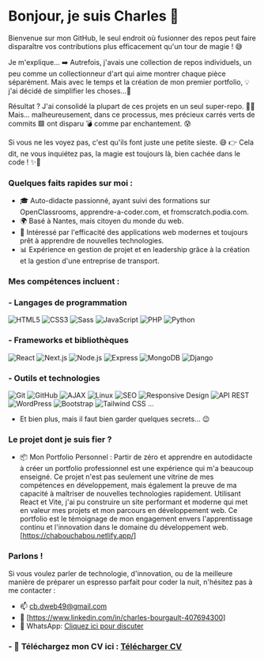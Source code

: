 # Bonjour, je suis Charles 👋

Bienvenue sur mon GitHub, le seul endroit où fusionner des repos peut faire disparaître vos contributions plus efficacement qu'un tour de magie ! 😅

Je m'explique... 
➡️ Autrefois, j'avais une collection de repos individuels, un peu comme un collectionneur d'art qui aime montrer chaque pièce séparément. 
Mais avec le temps et la création de mon premier portfolio, 💡 j'ai décidé de simplifier les choses...💪

Résultat ? J'ai consolidé la plupart de ces projets en un seul super-repo. 🦸‍♂️
Mais... malheureusement, dans ce processus, mes précieux carrés verts de commits 🟩 ont disparu 💣 comme par enchantement. 😰

Si vous ne les voyez pas, c'est qu'ils font juste une petite sieste. 😅
👉 Cela dit, ne vous inquiétez pas, la magie est toujours là, bien cachée dans le code ! ✨🙈

### Quelques faits rapides sur moi :
- 🎓 Auto-didacte passionné, ayant suivi des formations sur OpenClassrooms, apprendre-a-coder.com, et fromscratch.podia.com.
- 🌍 Basé à Nantes, mais citoyen du monde du web.
- 🧠 Intéressé par l'efficacité des applications web modernes et toujours prêt à apprendre de nouvelles technologies.
- 📊 Expérience en gestion de projet et en leadership grâce à la création et la gestion d'une entreprise de transport.

### Mes compétences incluent :

### - Langages de programmation
![HTML5](https://img.shields.io/badge/html5-%23E34F26.svg?style=for-the-badge&logo=html5&logoColor=white)
![CSS3](https://img.shields.io/badge/css3-%231572B6.svg?style=for-the-badge&logo=css3&logoColor=white)
![Sass](https://img.shields.io/badge/Sass-hotpink.svg?style=flat&logo=sass)
![JavaScript](https://img.shields.io/badge/javascript-%23EDD718.svg?style=for-the-badge&logo=javascript&logoColor=black)
![PHP](https://img.shields.io/badge/php-%23777BB4.svg?style=for-the-badge&logo=php&logoColor=white)
![Python](https://img.shields.io/badge/python-%233776AB.svg?style=for-the-badge&logo=python&logoColor=white)

### - Frameworks et bibliothèques
![React](https://img.shields.io/badge/react-%2320232a.svg?style=for-the-badge&logo=react&logoColor=%2361DAFB)
![Next.js](https://img.shields.io/badge/next.js-%23000000.svg?style=for-the-badge&logo=nextdotjs&logoColor=white)
![Node.js](https://img.shields.io/badge/node.js-%23339933.svg?style=for-the-badge&logo=nodedotjs&logoColor=white)
![Express](https://img.shields.io/badge/express-%23404d59.svg?style=for-the-badge&logo=express&logoColor=%2361DAFB)
![MongoDB](https://img.shields.io/badge/MongoDB-%234ea94b.svg?style=for-the-badge&logo=mongodb&logoColor=white)
![Django](https://img.shields.io/badge/django-%23092E20.svg?style=for-the-badge&logo=django&logoColor=white)

### - Outils et technologies
![Git](https://img.shields.io/badge/Git-%23F05032.svg?style=for-the-badge&logo=git&logoColor=white)
![GitHub](https://img.shields.io/badge/github-%23121011.svg?style=for-the-badge&logo=github&logoColor=white)
![AJAX](https://img.shields.io/badge/AJAX-%2300f.svg?style=for-the-badge&logo=ajax&logoColor=white)
![Linux](https://img.shields.io/badge/Linux-%23FCC624.svg?style=for-the-badge&logo=linux&logoColor=black)
![SEO](https://img.shields.io/badge/SEO-%23E34F26.svg?style=for-the-badge&logo=seo&logoColor=white)
![Responsive Design](https://img.shields.io/badge/Responsive%20Design-%23F05032.svg?style=for-the-badge&logo=responsive&logoColor=white)
![API REST](https://img.shields.io/badge/API-REST-orange.svg?style=for-the-badge&logo=api&logoColor=white)
![WordPress](https://img.shields.io/badge/WordPress-21759b.svg?style=for-the-badge&logo=wordpress&logoColor=white)
![Bootstrap](https://img.shields.io/badge/Bootstrap-563d7c.svg?style=for-the-badge&logo=bootstrap&logoColor=white)
![Tailwind CSS](https://img.shields.io/badge/Tailwind_CSS-06B6D4.svg?style=for-the-badge&logo=tailwind-css&logoColor=white) ...

- Et bien plus, mais il faut bien garder quelques secrets... 😉

### Le projet dont je suis fier ?
- 📦 Mon Portfolio Personnel : Partir de zéro et apprendre en autodidacte à créer un portfolio professionnel est une expérience qui m'a beaucoup enseigné. Ce projet n'est pas seulement une vitrine de mes compétences en développement, mais également la preuve de ma capacité à maîtriser de nouvelles technologies rapidement. Utilisant React et Vite, j'ai pu construire un site performant et moderne qui met en valeur mes projets et mon parcours en développement web. Ce portfolio est le témoignage de mon engagement envers l'apprentissage continu et l'innovation dans le domaine du développement web. [https://chabouchabou.netlify.app/]

### Parlons !
Si vous voulez parler de technologie, d'innovation, ou de la meilleure manière de préparer un espresso parfait pour coder la nuit, n'hésitez pas à me contacter :
- 📫 [cb.dweb49@gmail.com](mailto:cb.dweb49@gmail.com)
- 🔗 [https://www.linkedin.com/in/charles-bourgault-407694300]
- 📱 WhatsApp: [Cliquez ici pour discuter](https://wa.me/33642663300)

### - 📄 Téléchargez mon CV ici : [Télécharger CV](CV_Charles_BOURGAULT.pdf)
